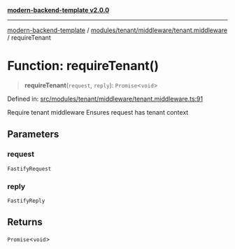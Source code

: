 [**modern-backend-template v2.0.0**](../../../../../README.md)

***

[modern-backend-template](../../../../../modules.md) / [modules/tenant/middleware/tenant.middleware](../README.md) / requireTenant

# Function: requireTenant()

> **requireTenant**(`request`, `reply`): `Promise`\<`void`\>

Defined in: [src/modules/tenant/middleware/tenant.middleware.ts:91](https://github.com/maemreyo/saas-4cus-nodejs/blob/1a77de11cd6eaefe66c31c7f5de281673fc25ce5/src/modules/tenant/middleware/tenant.middleware.ts#L91)

Require tenant middleware
Ensures request has tenant context

## Parameters

### request

`FastifyRequest`

### reply

`FastifyReply`

## Returns

`Promise`\<`void`\>
